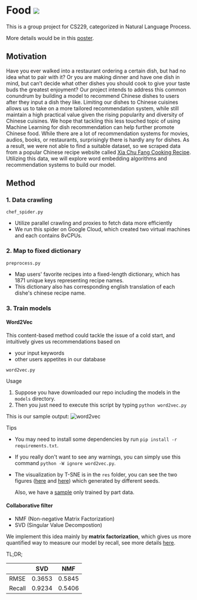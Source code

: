 # Food  <img src="https://latex.codecogs.com/gif.latex?\chi">
This is a group project for CS229, categorized in Natural Language Process.

More details would be in this [poster]().

## Motivation
Have you ever walked into a restaurant ordering a certain dish, but had no idea what to pair with it? Or you
are making dinner and have one dish in mind, but can’t decide what other dishes you should cook to give your taste
buds the greatest enjoyment?
Our project intends to address this common conundrum by building a model to recommend Chinese dishes
to users after they input a dish they like. Limiting our dishes to Chinese cuisines allows us to take on a more tailored
recommendation system, while still maintain a high practical value given the rising popularity and diversity of
Chinese cuisines. We hope that tackling this less touched topic of using Machine Learning for dish recommendation
can help further promote Chinese food.
While there are a lot of recommendation systems for movies, audios, books, or restaurants, surprisingly
there is hardly any for dishes. As a result, we were not able to find a suitable dataset, so we scraped data from a
popular Chinese recipe website called [Xia Chu Fang Cooking Recipe](https://www.xiachufang.com/). Utilizing this
data, we will explore word embedding algorithms and recommendation systems to build our model.


## Method

### 1. Data crawling

```chef_spider.py```
- Utilize parallel crawling and proxies to fetch data more efficiently
- We run this spider on Google Cloud, which created two virtual machines and each contains 8vCPUs.

### 2. Map to fixed dictionary

```preprocess.py```
- Map users' favorite recipes into a fixed-length dictionary, which has 1871 unique keys representing recipe names.
- This dictionary also has corresponding english translation of each dishe's chinese recipe name.

### 3. Train models

#### Word2Vec
This content-based method could tackle the issue of a cold start, and intuitively gives us recommendations based on
- your input keywords   
- other users appetites in our database

```word2vec.py```

Usage
1. Suppose you have downloaded our repo including the models in the `models` directory.
2. Then you just need to execute this script by typing `python word2vec.py`

This is our sample output:
![word2vec](res/word2vec_output.png)


Tips
- You may need to install some dependencies by run `pip install -r requirements.txt`.
- If you really don't want to see any warnings, you can simply use this command `python -W ignore word2vec.py`.
- The visualization by T-SNE is in the `res` folder, you can see the two figures ([here](res/word_tsne_full_1.html) and [here](res/word_tsne_full_2.html)) which generated by different seeds.

    Also, we have a [sample](res/word_tsne_small.html) only trained by part data.   

#### Collaborative filter

+ NMF (Non-negative Matrix Factorization)
+ SVD (Singular Value Decompostion)

We implement this idea mainly by **matrix factorization**, which gives us more quantified way to measure our model by recall, see more details [here](Collab_filter_analysis.ipynb).

TL;DR;

|        | SVD    | NMF    |
|--------|--------|--------|
| RMSE   | 0.3653 | 0.5845 |
| Recall | 0.9234 | 0.5406 |
